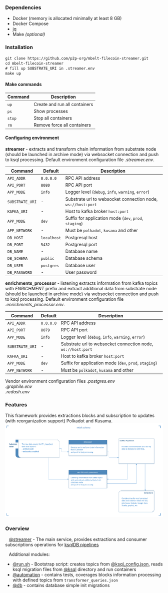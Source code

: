 ### Dependencies
* Docker (memory is allocated minimally at least 8 GB)
* Docker Compose 
* jq  
* Make _(optional)_


### Installation

```shell
git clone https://github.com/p2p-org/mbelt-filecoin-streamer.git
cd mbelt-filecoin-streamer
# fill up SUBSTRATE_URI in .streamer.env
make up
```

#### Make commands

| Command | Description |
| ---- | ---- |
| `up`| Create and run all containers |
| `ps`| Show processes |
| `stop`| Stop all containers |
| `rm`|  Remove force all containers |

#### Configuring environment

**streamer** - extracts and transform chain information from substrate node (should be launched in archive mode) via websocket connection 
and push to ksql processing. Default environment configuration file *.streamer.env*.

| Command | Default | Description |
| ---- | ---- | ---- |
| `API_ADDR`| `0.0.0.0` | RPC API address  |
| `API_PORT`| `8080` | RPC API port |
| `APP_MODE`| `info` | Logger level (`debug`, `info`, `warning`, `error`) |
| `SUBSTRATE_URI`| - | Substrate url to websocket connection node, `ws://host:port` |
| `KAFKA_URI`| - | Host to kafka broker `host:port` |
| `APP_MODE`| `dev` | Suffix for application mode (`dev`, `prod`, `staging`) |
| `APP_NETWORK`| - | Must be `polkadot`, `kusama` and other |
| `DB_HOST`| `localhost` | Postgresql host |
| `DB_PORT`| `5432` | Postgresql port |
| `DB_NAME`| - | Database name |
| `DB_SCHEMA`| `public` | Database schema |
| `DB_USER`| `postgres` | Database user |
| `DB_PASSWORD`| - | User password |



**enrichments_processor** - listening extracts information from kafka topics with *ENRICHMENT* prefix and extract additional data from substrate node (should be launched in archive mode) via websocket connection
and push to ksql processing. Default environment configuration file *.enrichments_processor.env*.


| Command | Default | Description |
| ---- | ---- | ---- |
| `API_ADDR`| `0.0.0.0` | RPC API address  |
| `API_PORT`| `8079` | RPC API port |
| `APP_MODE`| `info` | Logger level (`debug`, `info`, `warning`, `error`) |
| `SUBSTRATE_URI`| - | Substrate url to websocket connection node, `ws://host:port` |
| `KAFKA_URI`| - | Host to kafka broker `host:port` |
| `APP_MODE`| `dev` | Suffix for application mode (`dev`, `prod`, `staging`) |
| `APP_NETWORK`| - | Must be `polkadot`, `kusama` and other |


Vendor environment configuration files 
*.postgres.env*   
*.graphile.env*  
*.redash.env*  



### Features
This framework provides extractions blocks and subscription to updates (with reorganization support) Polkadot and Kusama.  
![schema](docs/img/mbelt_schema.png "mbelt schema")

### Overview
&nbsp; &nbsp;[@streamer](streamer) - The main service, provides extractions and consumer subscriptions operations for [ksqlDB pipelines](streamer/docs/SPECS.md)

&nbsp; &nbsp;Additional modules:
- [@run.sh](run.sh) - Bootstrap script: creates topics from [@ksql_config.json](ksql_config.json), reads ksql migration files from [@ksql](ksql) directory and run containers
- [@automation](automation) - contains tests, coverages blocks information processing with defined topics from `transformer_queries.json`
- [@db](db) - contains database simple init migrations
